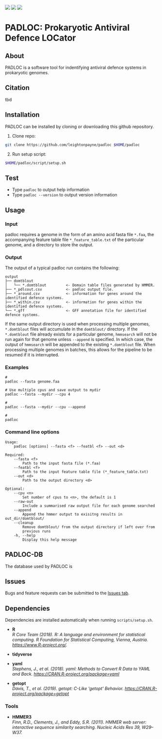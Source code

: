 <a href="https://github.com/leightonpayne/padloc/LICENSE" alt="License"><img src="https://img.shields.io/github/license/leightonpayne/padloc" /></a> <a href="https://github.com/leightonpayne/padloc/" alt="Last update"><img src="https://img.shields.io/github/last-commit/leightonpayne/padloc?label=last%20update" /></a> <a href="https://github.com/leightonpayne/padlocDB/releases" alt="Release"><img src="https://img.shields.io/github/v/release/leightonpayne/padlocDB" /></a> 

# PADLOC: Prokaryotic Antiviral Defence LOCator

## About

PADLOC is a software tool for indentifying antiviral defence systems in prokaryotic genomes.

## Citation

tbd

## Installation

PADLOC can be installed by cloning or downloading this github repository.

1. Clone repo:

```bash
git clone https://github.com/leightonpayne/padloc $HOME/padloc
```

2. Run setup script:

```bash
$HOME/padloc/script/setup.sh
```

## Test

- Type `padloc` to output help information
- Type `padloc --version` to output version information

## Usage

### Input

padloc requires a genome in the form of an amino acid fasta file `*.faa`, the accompanying feature table file `*_feature_table.txt` of the particular genome, and a directory to store the output.

### Output

The output of a typical padloc run contains the following:

```
output
├── domtblout
│   └── *.domtblout         <- Domain table files generated by HMMER.
├── *_pdlcout.csv           <- padloc output file.
├── *_around.csv            <- information for genes around the identified defence systems.
├── *_within.csv            <- information for genes within the identified defence systems.
└── *.gff                   <- GFF annotation file for identified defence systems.
```

If the same output directory is used when processing multiple genomes, `*.domtblout` files will accumulate in the `domtblout/` directory. If the `*.domtblout` file already exists for a particular genome, `hmmsearch` will not be run again for that genome unless `--append` is specified. In which case, the output of `hmmsearch` will be appended to the existing `*.domtblout` file. When processing multiple genomes in batches, this allows for the pipeline to be resumed if it is interrupted.

### Examples

```
# 
padloc --fasta genome.faa

# Use multiple cpus and save output to mydir 
padloc --fasta --mydir --cpu 4

# 
padloc --fasta --mydir --cpu --append 

#
padloc
```



### Command line options

```
Usage: 
    padloc [options] --fasta <f> --featbl <f> --out <d>

Required:
    --fasta <f>     
        Path to the input fasta file (*.faa) 
    --featbl <f>    
        Path to the input feature table file (*_feature_table.txt) 
    --out <d>       
        Path to the output directory <d>

Optional:
    --cpu <n>       
        Set number of cpus to <n>, the default is 1
    --raw-out       
        Include a summarised raw output file for each genome searched
    --append        
        Append the hmmer output to exisitng results in out_dir/domtblout/
    --cleanup
        Remove domtblout/ from the output directory if left over from 
        previous runs
    -h, --help      
        Display this help message
```



## PADLOC-DB

The database used by PADLOC is 

## Issues

Bugs and feature requests can be submitted to the [Issues tab](https://github.com/leightonpayne/padloc/issues).

## Dependencies

Dependencies are installed automatically when running `scripts/setup.sh`.

- **R**  
  *R Core Team (2018). R: A language and environment for statistical computing. R Foundation for Statistical Computing, Vienna, Austria. https://www.R-project.org/.*

- **tidyverse**  

- **yaml**  
  *Stephens, J., et al. (2018). yaml: Methods to Convert R Data to YAML and Back. https://CRAN.R-project.org/package=yaml*
- **getopt**  
  *Davis, T., et al. (2019). getopt: C-Like 'getopt' Behavior. https://CRAN.R-project.org/package=getopt*

### Tools

- **HMMER3**  
  *Finn, R.D., Clements, J., and Eddy, S.R. (2011). HMMER web server: interactive sequence similarity searching. Nucleic Acids Res 39, W29–W37.*